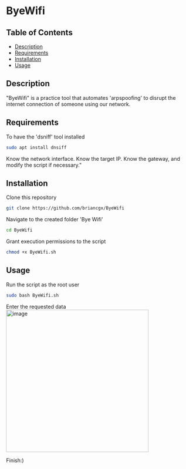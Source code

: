 # ByeWifi

## Table of Contents
- [Description](#description)
- [Requirements](#requirements)
- [Installation](#installation)
- [Usage](#usage)

## Description
"ByeWifi" is a practice tool that automates 'arpspoofing' to disrupt the internet connection of someone using our network.

## Requirements
To have the 'dsniff' tool installed
```bash
sudo apt install dnsiff
```
Know the network interface.
Know the target IP.
Know the gateway, and modify the script if necessary."

## Installation
Clone this repository
```bash
git clone https://github.com/briancgx/ByeWifi
```

Navigate to the created folder 'Bye Wifi'
```bash
cd ByeWifi
```
Grant execution permissions to the script
```bash
chmod +x ByeWifi.sh
```

## Usage
Run the script as the root user
```bash
sudo bash ByeWifi.sh
```
Enter the requested data
<img width="388" alt="image" src="https://github.com/briancgx/ByeWifi/assets/118696146/072ebafb-81fa-4aaa-bd95-9ff39aa568a0">

Finish:)
